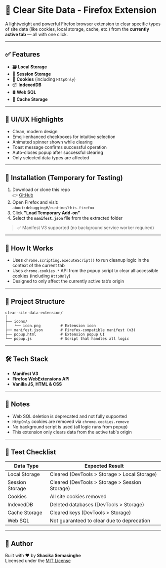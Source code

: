 # 🧹 Clear Site Data - Firefox Extension

A lightweight and powerful Firefox browser extension to clear specific types of site data (like cookies, local storage, cache, etc.) from the **currently active tab** — all with one click.

---

## ✅ Features

- 🗃️ **Local Storage**
- 💾 **Session Storage**
- 🍪 **Cookies** (including `HttpOnly`)
- 📦 **IndexedDB**
- 🛢️ **Web SQL**
- 🔄 **Cache Storage**

---

## 🎨 UI/UX Highlights

- Clean, modern design
- Emoji-enhanced checkboxes for intuitive selection
- Animated spinner shown while clearing
- Toast message confirms successful operation
- Auto-closes popup after successful clearing
- Only selected data types are affected

---

## 🚀 Installation (Temporary for Testing)

1. Download or clone this repo  
   👉 [GitHub](https://github.com/Shasika/clear-site-data)
2. Open Firefox and visit:  
   `about:debugging#/runtime/this-firefox`
3. Click **"Load Temporary Add-on"**
4. Select the **`manifest.json`** file from the extracted folder

> ✅ Manifest V3 supported (no background service worker required)

---

## 🔧 How It Works

- Uses `chrome.scripting.executeScript()` to run cleanup logic in the context of the current tab
- Uses `chrome.cookies.*` API from the popup script to clear all accessible cookies (including `HttpOnly`)
- Designed to only affect the currently active tab’s origin

---

## 📁 Project Structure

```text
clear-site-data-extension/
│
├── icons/
│   └── icon.png         # Extension icon
├── manifest.json        # Firefox-compatible manifest (v3)
├── popup.html           # Extension popup UI
└── popup.js             # Script that handles all logic
```

---

## 🛠️ Tech Stack

- **Manifest V3**
- **Firefox WebExtensions API**
- **Vanilla JS, HTML & CSS**

---

## 📌 Notes

- Web SQL deletion is deprecated and not fully supported
- `HttpOnly` cookies are removed via `chrome.cookies.remove`
- No background script is used (all logic runs from popup)
- This extension only clears data from the active tab's origin

---

## 🧪 Test Checklist

| Data Type       | Expected Result                              |
|-----------------|-----------------------------------------------|
| Local Storage   | Cleared (DevTools > Storage > Local Storage) |
| Session Storage | Cleared (DevTools > Storage > Session Storage) |
| Cookies         | All site cookies removed                     |
| IndexedDB       | Deleted databases (DevTools > Storage)       |
| Cache Storage   | Cleared keys (DevTools > Storage)            |
| Web SQL         | Not guaranteed to clear due to deprecation   |

---

## 👤 Author

Built with ❤️ by **Shasika Semasinghe**  
Licensed under the [MIT License](LICENSE)